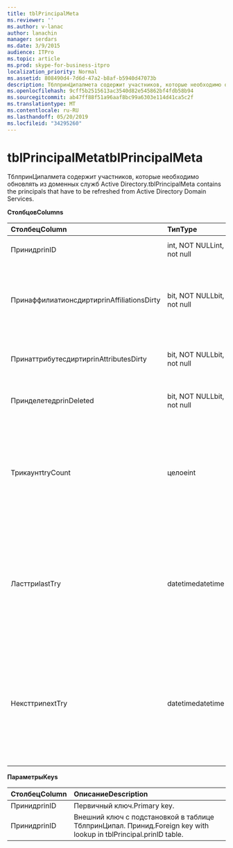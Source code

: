 ```yaml
---
title: tblPrincipalMeta
ms.reviewer: ''
ms.author: v-lanac
author: lanachin
manager: serdars
ms.date: 3/9/2015
audience: ITPro
ms.topic: article
ms.prod: skype-for-business-itpro
localization_priority: Normal
ms.assetid: 808490d4-7d6d-47a2-b8af-b5940d47073b
description: ТблпринЦипалмета содержит участников, которые необходимо обновлять из доменных служб Active Directory.
ms.openlocfilehash: 9cff5b2515613ac3540d82e545862bf4fdb58b94
ms.sourcegitcommit: ab47ff88f51a96aaf8bc99a6303e114d41ca5c2f
ms.translationtype: MT
ms.contentlocale: ru-RU
ms.lasthandoff: 05/20/2019
ms.locfileid: "34295260"
---
```

# <a name="tblprincipalmeta"></a><span data-ttu-id="f7486-103">tblPrincipalMeta</span><span class="sxs-lookup"><span data-stu-id="f7486-103">tblPrincipalMeta</span></span>
 
<span data-ttu-id="f7486-104">ТблпринЦипалмета содержит участников, которые необходимо обновлять из доменных служб Active Directory.</span><span class="sxs-lookup"><span data-stu-id="f7486-104">tblPrincipalMeta contains the principals that have to be refreshed from Active Directory Domain Services.</span></span>
  
<span data-ttu-id="f7486-105">**Столбцов**</span><span class="sxs-lookup"><span data-stu-id="f7486-105">**Columns**</span></span>

|<span data-ttu-id="f7486-106">**Столбец**</span><span class="sxs-lookup"><span data-stu-id="f7486-106">**Column**</span></span>|<span data-ttu-id="f7486-107">**Тип**</span><span class="sxs-lookup"><span data-stu-id="f7486-107">**Type**</span></span>|<span data-ttu-id="f7486-108">**Описание**</span><span class="sxs-lookup"><span data-stu-id="f7486-108">**Description**</span></span>|
|:-----|:-----|:-----|
|<span data-ttu-id="f7486-109">Принид</span><span class="sxs-lookup"><span data-stu-id="f7486-109">prinID</span></span>  <br/> |<span data-ttu-id="f7486-110">int, NOT NULL</span><span class="sxs-lookup"><span data-stu-id="f7486-110">int, not null</span></span>  <br/> |<span data-ttu-id="f7486-111">Идентификатор участника.</span><span class="sxs-lookup"><span data-stu-id="f7486-111">Principal ID.</span></span>  <br/> |
|<span data-ttu-id="f7486-112">Принаффилиатионсдирти</span><span class="sxs-lookup"><span data-stu-id="f7486-112">prinAffiliationsDirty</span></span>  <br/> |<span data-ttu-id="f7486-113">bit, NOT NULL</span><span class="sxs-lookup"><span data-stu-id="f7486-113">bit, not null</span></span>  <br/> |<span data-ttu-id="f7486-114">Значение true, если присвоить участникам участники необходимо обновлять.</span><span class="sxs-lookup"><span data-stu-id="f7486-114">True if principal affiliations have to be refreshed.</span></span>  <br/> |
|<span data-ttu-id="f7486-115">Принаттрибутесдирти</span><span class="sxs-lookup"><span data-stu-id="f7486-115">prinAttributesDirty</span></span>  <br/> |<span data-ttu-id="f7486-116">bit, NOT NULL</span><span class="sxs-lookup"><span data-stu-id="f7486-116">bit, not null</span></span>  <br/> |<span data-ttu-id="f7486-117">Значение true, если атрибуты участника нужно обновить.</span><span class="sxs-lookup"><span data-stu-id="f7486-117">True if principal attributes have to be refreshed.</span></span>  <br/> |
|<span data-ttu-id="f7486-118">Принделетед</span><span class="sxs-lookup"><span data-stu-id="f7486-118">prinDeleted</span></span>  <br/> |<span data-ttu-id="f7486-119">bit, NOT NULL</span><span class="sxs-lookup"><span data-stu-id="f7486-119">bit, not null</span></span>  <br/> |<span data-ttu-id="f7486-120">Значение true, если участник удален.</span><span class="sxs-lookup"><span data-stu-id="f7486-120">True if the principal has been deleted.</span></span>  <br/> |
|<span data-ttu-id="f7486-121">Трикаунт</span><span class="sxs-lookup"><span data-stu-id="f7486-121">tryCount</span></span>  <br/> |<span data-ttu-id="f7486-122">целое</span><span class="sxs-lookup"><span data-stu-id="f7486-122">int</span></span>  <br/> |<span data-ttu-id="f7486-123">Количество попыток обновления участника из доменных служб Active Directory, произошедших в данный момент.</span><span class="sxs-lookup"><span data-stu-id="f7486-123">Number of attempts to refresh the principal from AD DS that have happened so far.</span></span>  <br/> |
|<span data-ttu-id="f7486-124">Ласттри</span><span class="sxs-lookup"><span data-stu-id="f7486-124">lastTry</span></span>  <br/> |<span data-ttu-id="f7486-125">datetime</span><span class="sxs-lookup"><span data-stu-id="f7486-125">datetime</span></span>  <br/> |<span data-ttu-id="f7486-126">Метка времени последней попытки обновить участника.</span><span class="sxs-lookup"><span data-stu-id="f7486-126">Time stamp from the latest attempt to refresh the principal.</span></span> <span data-ttu-id="f7486-127">Может иметь значение null, если вы еще не пытались обновить обновление.</span><span class="sxs-lookup"><span data-stu-id="f7486-127">Can be null if no refresh has been attempted yet.</span></span>  <br/> |
|<span data-ttu-id="f7486-128">Нексттри</span><span class="sxs-lookup"><span data-stu-id="f7486-128">nextTry</span></span>  <br/> |<span data-ttu-id="f7486-129">datetime</span><span class="sxs-lookup"><span data-stu-id="f7486-129">datetime</span></span>  <br/> |<span data-ttu-id="f7486-130">Метка времени для следующего запланированного обновления.</span><span class="sxs-lookup"><span data-stu-id="f7486-130">Time stamp for the next scheduled refresh.</span></span> <span data-ttu-id="f7486-131">Может иметь значение null, если дальнейшее обновление не запланировано.</span><span class="sxs-lookup"><span data-stu-id="f7486-131">Can be null if no further refresh has been scheduled.</span></span>  <br/> |
   
<span data-ttu-id="f7486-132">**Параметры**</span><span class="sxs-lookup"><span data-stu-id="f7486-132">**Keys**</span></span>

|<span data-ttu-id="f7486-133">**Столбец**</span><span class="sxs-lookup"><span data-stu-id="f7486-133">**Column**</span></span>|<span data-ttu-id="f7486-134">**Описание**</span><span class="sxs-lookup"><span data-stu-id="f7486-134">**Description**</span></span>|
|:-----|:-----|
|<span data-ttu-id="f7486-135">Принид</span><span class="sxs-lookup"><span data-stu-id="f7486-135">prinID</span></span>  <br/> |<span data-ttu-id="f7486-136">Первичный ключ.</span><span class="sxs-lookup"><span data-stu-id="f7486-136">Primary key.</span></span>  <br/> |
|<span data-ttu-id="f7486-137">Принид</span><span class="sxs-lookup"><span data-stu-id="f7486-137">prinID</span></span>  <br/> |<span data-ttu-id="f7486-138">Внешний ключ с подстановкой в таблице ТблпринЦипал. Принид.</span><span class="sxs-lookup"><span data-stu-id="f7486-138">Foreign key with lookup in tblPrincipal.prinID table.</span></span>  <br/> |
   

